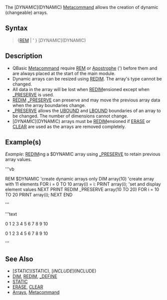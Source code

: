 The [$DYNAMIC]($DYNAMIC) [Metacommand](Metacommand) allows the creation of dynamic (changeable) arrays.


## Syntax
 
> {[REM](REM) | ' } [$DYNAMIC]($DYNAMIC)


## Description

* QBasic [Metacommand](Metacommand) require [REM](REM) or [Apostrophe](Apostrophe) (') before them and are always placed at the start of the main module.
* Dynamic arrays can be resized using [REDIM](REDIM). The array's type cannot be changed.
* All data in the array will be lost when [REDIM](REDIM)ensioned except when [_PRESERVE](_PRESERVE) is used.
* [REDIM](REDIM) [_PRESERVE](_PRESERVE) can preserve and may move the previous array data when the array boundaries change.
* [_PRESERVE](_PRESERVE) allows the [UBOUND](UBOUND) and [LBOUND](LBOUND) boundaries of an array to be changed. The number of dimensions cannot change.
* [$DYNAMIC]($DYNAMIC) arrays must be [REDIM](REDIM)ensioned if [ERASE](ERASE) or [CLEAR](CLEAR) are used as the arrays are removed completely.


## Example(s)

*Example:* [REDIM](REDIM)ing a $DYNAMIC array using [_PRESERVE](_PRESERVE) to retain previous array values.

'''vb

REM $DYNAMIC             'create dynamic arrays only
DIM array(10)            'create array with 11 elements
FOR i = 0 TO 10
  array(i) = i: PRINT array(i); 'set and display element values
NEXT
PRINT
REDIM _PRESERVE array(10 TO 20)
FOR i = 10 TO 20
  PRINT array(i);
NEXT
END 

'''

'''text

0  1  2  3  4  5  6  7  8  9  10

0  1  2  3  4  5  6  7  8  9  10

'''



## See Also

* [$STATIC]($STATIC), [$INCLUDE]($INCLUDE)
* [DIM](DIM), [REDIM](REDIM), [_DEFINE](_DEFINE)
* [STATIC](STATIC)
* [ERASE](ERASE), [CLEAR](CLEAR)
* [Arrays](Arrays), [Metacommand](Metacommand)




